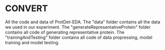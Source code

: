 # CONVERT
All the code and data of ProtDet-EDA. The "data" folder contains all the data we used in our experiment. The "generateRepresentativeProtein" folder contains all code of generating representative protein. The "trainingAndTesting" folder contains all code of data propressing, model training and model testing.
